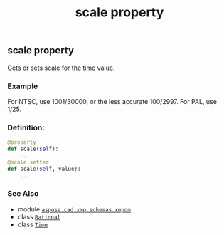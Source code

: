﻿---
title: scale property
second_title: Aspose.CAD for Python via .NET API References
description: 
type: docs
weight: 40
url: /aspose.cad.xmp.schemas.xmpdm/time/scale/
is_root: false
---

## scale property


Gets or sets scale for the time value.

### Example 


For NTSC, use 1001/30000, or the less accurate 100/2997.
For PAL, use 1/25.
### Definition:
```python
@property
def scale(self):
    ...
@scale.setter
def scale(self, value):
    ...
```

### See Also
* module [`aspose.cad.xmp.schemas.xmpdm`](../../)
* class [`Rational`](/cad/python-net/aspose.cad.xmp.types.derived/rational)
* class [`Time`](/cad/python-net/aspose.cad.xmp.schemas.xmpdm/time)
